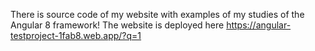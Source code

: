 There is source code of my website with examples of my studies of the Angular 8 framework!
The website is deployed here https://angular-testproject-1fab8.web.app/?q=1


